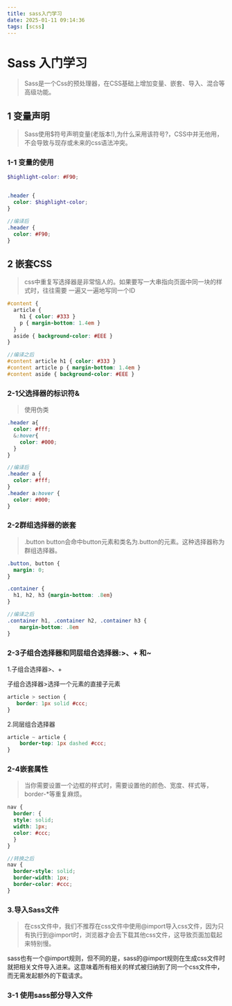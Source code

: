 ```yaml
---
title: sass入门学习
date: 2025-01-11 09:14:36
tags: [scss]
---
```


# Sass 入门学习

>Sass是一个Css的预处理器，在CSS基础上增加变量、嵌套、导入、混合等高级功能。

## 1 变量声明

>Sass使用$符号声明变量(老版本!),为什么采用该符号?，CSS中并无他用，不会导致与现存或未来的css语法冲突。

### 1-1 变量的使用
```scss
$highlight-color: #F90;


.header {
  color: $highlight-color;
}

//编译后
.header {
  color: #F90;
}
```

## 2 嵌套CSS

>css中重复写选择器是非常恼人的。如果要写一大串指向页面中同一块的样式时，往往需要 一遍又一遍地写同一个ID

```scss
#content {
  article {
    h1 { color: #333 }
    p { margin-bottom: 1.4em }
  }
  aside { background-color: #EEE }
}

//编译之后
#content article h1 { color: #333 }
#content article p { margin-bottom: 1.4em }
#content aside { background-color: #EEE }
```

### 2-1父选择器的标识符&

>使用伪类

```scss
.header a{
  color: #fff;
  &:hover{
    color: #000;
  }
}

//编译后
.header a {
  color: #fff;
}
.header a:hover {
  color: #000;
}
```

### 2-2群组选择器的嵌套
>.button button会命中button元素和类名为.button的元素。这种选择器称为群组选择器。

```scss
.button, button {
  margin: 0;
}

```


```scss
.container {
  h1, h2, h3 {margin-bottom: .8em}
}

//编译之后
.container h1, .container h2, .container h3 { 
    margin-bottom: .8em 
}

```

### 2-3子组合选择器和同层组合选择器:>、+ 和~

1.子组合选择器>、+

子组合选择器>选择一个元素的直接子元素
```scss
article > section {
   border: 1px solid #ccc;
}
```

2.同层组合选择器
```scss
article ~ article { 
    border-top: 1px dashed #ccc;
}
```

### 2-4嵌套属性

>当你需要设置一个边框的样式时，需要设置他的颜色、宽度、样式等，border-*等重复麻烦。

```scss
nav {
  border: {
  style: solid;
  width: 1px;
  color: #ccc;
  }
}

//转换之后
nav {
  border-style: solid;
  border-width: 1px;
  border-color: #ccc;
}
```

### 3.导入Sass文件
> 在css文件中，我们不推荐在css文件中使用@import导入css文件，因为只有执行到@import时，浏览器才会去下载其他css文件，这导致页面加载起来特别慢。


sass也有一个@import规则，但不同的是，sass的@import规则在生成css文件时就把相关文件导入进来。这意味着所有相关的样式被归纳到了同一个css文件中，而无需发起额外的下载请求。

### 3-1 使用sass部分导入文件
